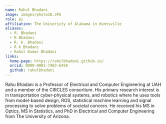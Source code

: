 ```yaml
---
name: Rahul Bhadani
image: images/photo10.JPG
role: pi
affiliation: The University of Alabama in Huntsville
aliases:
  - R. Bhadani
  - R Bhadani
  - R. K. Bhadani
  - R K Bhadani
  - Rahul Kumar Bhadani
links:
  home-page: https://rahulbhadani.github.io/
  orcid: 0000-0002-7403-6458
  github: rahulbhadani
---
```


Rahu Bhadani is a Professor of Electrical and Computer Engineering at UAH and a member of the CIRCLES consortium. His primary research interest is in transportation cyber-physical systems, and robotics where he uses tools from model-based design, ROS, statistical machine learning and signal processing to solve problems of societal concern. He received his MS in Optics, MS in Statistics, and PhD in Electrical and Computer Engineering from The University of Arizona.